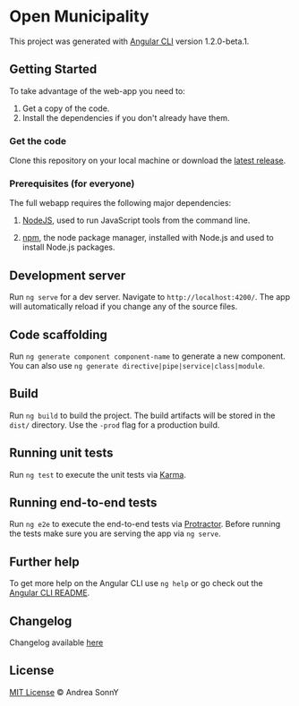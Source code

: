 # Open Municipality

This project was generated with [Angular CLI](https://github.com/angular/angular-cli) version 1.2.0-beta.1.

## Getting Started

To take advantage of the web-app you need to:

1. Get a copy of the code.
1. Install the dependencies if you don't already have them.

### Get the code

Clone this repository on your local machine or download the
[latest release][latest_release].

### Prerequisites (for everyone)

The full webapp requires the following major dependencies:

1. [NodeJS][node_link], used to run JavaScript tools from the command line.

1. [npm][npm_link], the node package manager, installed with Node.js and used
to install Node.js packages.

## Development server

Run `ng serve` for a dev server. Navigate to `http://localhost:4200/`. The app will automatically reload if you change any of the source files.

## Code scaffolding

Run `ng generate component component-name` to generate a new component. You can also use `ng generate directive|pipe|service|class|module`.

## Build

Run `ng build` to build the project. The build artifacts will be stored in the `dist/` directory. Use the `-prod` flag for a production build.

## Running unit tests

Run `ng test` to execute the unit tests via [Karma](https://karma-runner.github.io).

## Running end-to-end tests

Run `ng e2e` to execute the end-to-end tests via [Protractor](http://www.protractortest.org/).
Before running the tests make sure you are serving the app via `ng serve`.

## Further help

To get more help on the Angular CLI use `ng help` or go check out the [Angular CLI README](https://github.com/angular/angular-cli/blob/master/README.md).

## Changelog

Changelog available [here][mit_license]

## License

[MIT License](https://github.com/andreasonny83/open-municipality/blob/master/LICENSE) © Andrea SonnY

[latest_release]: https://github.com/andreasonny83/open-municipality/releases/latest
[node_link]: https://nodejs.org/en/download/package-manager/
[npm_link]: https://docs.npmjs.com/getting-started/installing-node
[mit_license]: https://github.com/andreasonny83/open-municipality/releases
